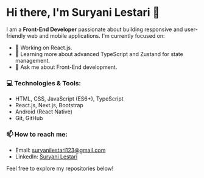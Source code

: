 <!--
**sles1401/sles1401** is a ✨ _special_ ✨ repository because its `README.md` (this file) appears on your GitHub profile.

Here are some ideas to get you started:

- 🔭 I’m currently working on ...
- 🌱 I’m currently learning ...
- 👯 I’m looking to collaborate on ...
- 🤔 I’m looking for help with ...
- 💬 Ask me about ...
- 📫 How to reach me: ...
- 😄 Pronouns: ...
- ⚡ Fun fact: ...
-->
# Hi there, I'm Suryani Lestari 👋

I am a **Front-End Developer** passionate about building responsive and user-friendly web and mobile applications. I'm currently focused on:

- 🔭 Working on React.js.
- 🌱 Learning more about advanced TypeScript and Zustand for state management.
- 💬 Ask me about Front-End development.

### 💻 Technologies & Tools:
- HTML, CSS, JavaScript (ES6+), TypeScript
- React.js, Next.js, Bootstrap
- Android (React Native)
- Git, GitHub

### 📫 How to reach me:
- Email: [suryanilestari123@gmail.com](mailto:suryanilestari123@gmail.com)
- LinkedIn: [Suryani Lestari](https://linkedin.com/in/suryani-lestari)

Feel free to explore my repositories below!
